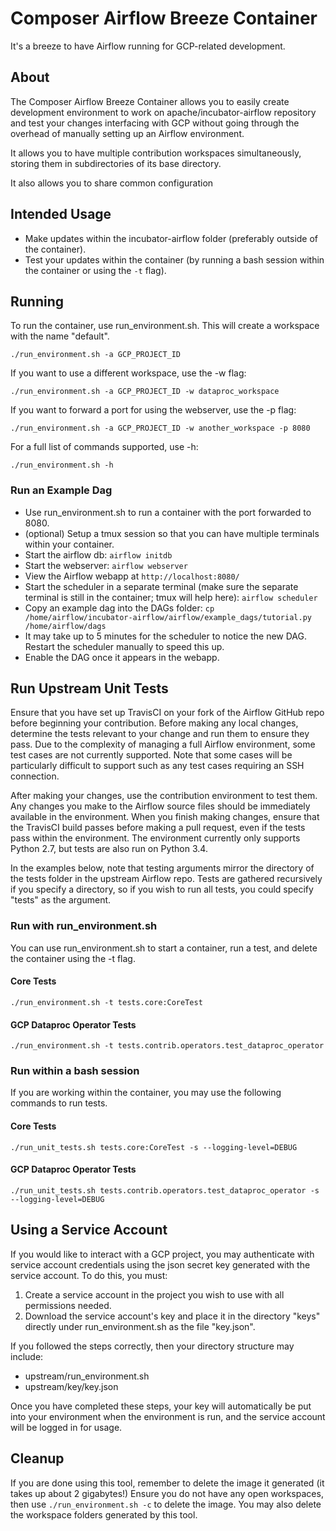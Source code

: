 # Composer Airflow Breeze Container

It's a breeze to have Airflow running for GCP-related development.

## About

The Composer Airflow Breeze Container allows you to easily create development
environment to work on apache/incubator-airflow repository and test your changes
interfacing with GCP without going through the overhead of manually setting 
up an Airflow environment.

It allows you to have multiple contribution workspaces simultaneously, storing
them in subdirectories of its base directory.

It also allows you to share common configuration 

## Intended Usage

-   Make updates within the incubator-airflow folder (preferably outside of the
    container).
-   Test your updates within the container (by running a bash session within the
    container or using the `-t` flag).


## Running

To run the container, use run_environment.sh. This will create a workspace with
the name "default".

`./run_environment.sh -a GCP_PROJECT_ID`

If you want to use a different workspace, use the -w flag:

`./run_environment.sh -a GCP_PROJECT_ID -w dataproc_workspace`

If you want to forward a port for using the webserver, use the -p flag:

`./run_environment.sh -a GCP_PROJECT_ID -w another_workspace -p 8080`

For a full list of commands supported, use -h:

`./run_environment.sh -h`

### Run an Example Dag

-   Use run_environment.sh to run a container with the port forwarded to 8080.
-   (optional) Setup a tmux session so that you can have multiple terminals
    within your container.
-   Start the airflow db: `airflow initdb`
-   Start the webserver: `airflow webserver`
-   View the Airflow webapp at `http://localhost:8080/`
-   Start the scheduler in a separate terminal (make sure the separate terminal
    is still in the container; tmux will help here): `airflow scheduler`
-   Copy an example dag into the DAGs folder: `cp
    /home/airflow/incubator-airflow/airflow/example_dags/tutorial.py
    /home/airflow/dags`
-   It may take up to 5 minutes for the scheduler to notice the new DAG. Restart
    the scheduler manually to speed this up.
-   Enable the DAG once it appears in the webapp.

## Run Upstream Unit Tests

Ensure that you have set up TravisCI on your fork of the Airflow GitHub repo
before beginning your contribution. Before making any local changes, determine
the tests relevant to your change and run them to ensure they pass. Due to the
complexity of managing a full Airflow environment, some test cases are not
currently supported.
Note that some cases
will be particularly difficult to support such as any test cases requiring an
SSH connection.

After making your changes, use the contribution environment to test them. Any
changes you make to the Airflow source files should be immediately available in
the environment. When you finish making changes, ensure that the TravisCI build
passes before making a pull request, even if the tests pass within the
environment. The environment currently only supports Python 2.7, but tests are
also run on Python 3.4.

In the examples below, note that testing arguments mirror the directory of the
tests folder in the upstream Airflow repo. Tests are gathered recursively if you
specify a directory, so if you wish to run all tests, you could specify "tests"
as the argument.

### Run with run_environment.sh

You can use run_environment.sh to start a container, run a test, and delete the
container using the -t flag.

#### Core Tests

`./run_environment.sh -t tests.core:CoreTest`

#### GCP Dataproc Operator Tests

`./run_environment.sh -t tests.contrib.operators.test_dataproc_operator`

### Run within a bash session

If you are working within the container, you may use the following commands to
run tests.

#### Core Tests

`./run_unit_tests.sh tests.core:CoreTest -s --logging-level=DEBUG`

#### GCP Dataproc Operator Tests

`./run_unit_tests.sh tests.contrib.operators.test_dataproc_operator -s
--logging-level=DEBUG`

## Using a Service Account

If you would like to interact with a GCP project, you may authenticate with
service account credentials using the json secret key generated with the
service account. To do this, you must:
1. Create a service account in the project you wish to use with all permissions
   needed.
1. Download the service account's key and place it in the directory "keys"
   directly under run_environment.sh as the file "key.json".

If you followed the steps correctly, then your directory structure may include:
- upstream/run_environment.sh
- upstream/key/key.json

Once you have completed these steps, your key will automatically be put into
your environment when the environment is run, and the service account will
be logged in for usage.

## Cleanup

If you are done using this tool, remember to delete the image it generated (it
takes up about 2 gigabytes!) Ensure you do not have any open workspaces, then
use `./run_environment.sh -c` to delete the image. You may also delete the
workspace folders generated by this tool.
